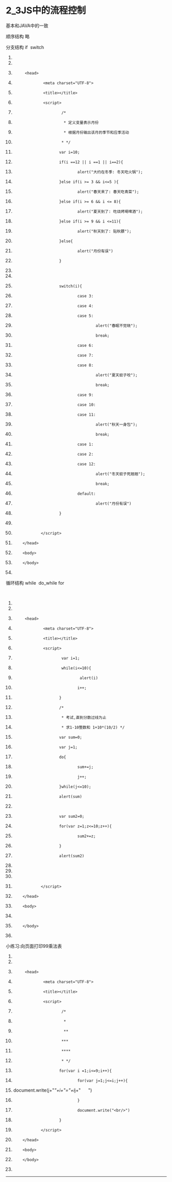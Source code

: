 ﻿
# 2_3JS中的流程控制

基本和JAVA中的一致 

顺序结构 略  

分支结构 if  switch 





1.  <!DOCTYPE html>
2.  <html>
3.          <head>
4.                  <meta charset="UTF-8">
5.                  <title></title>
6.                  <script>
7.                          /*
8.                           * 定义变量表示月份
9.                           * 根据月份输出该月的季节和应季活动
10.                          * */
11.                         var i=10;
12.                         if(i ==12 || i ==1 || i==2){
13.                                 alert("大约在冬季: 冬天吃火锅");
14.                         }else if(i >= 3 && i<=5 ){
15.                                 alert("春天来了: 春天吃青菜");
16.                         }else if(i >= 6 && i <= 8){
17.                                 alert("夏天到了: 吃烧烤喝啤酒");
18.                         }else if(i >= 9 && i <=11){
19.                                 alert("秋天到了: 贴秋膘");
20.                         }else{
21.                                 alert("月份有误")
22.                         }
23.                         
24.                         
25.                         switch(i){
26.                                 case 3:
27.                                 case 4:
28.                                 case 5:
29.                                         alert("春眠不觉晓");
30.                                         break;
31.                                 case 6:
32.                                 case 7:
33.                                 case 8:
34.                                         alert("夏天蚊子咬");
35.                                         break;
36.                                 case 9:
37.                                 case 10:
38.                                 case 11:
39.                                         alert("秋天一身包");
40.                                         break;
41.                                 case 1:
42.                                 case 2:
43.                                 case 12:
44.                                         alert("冬天蚊子死翘翘");
45.                                         break;
46.                                 default:
47.                                         alert("月份有误")
48.                         }
49.                         
50.                 </script>
51.         </head>
52.         <body>
53.         </body>
54. </html> 




循环结构 while  do_while for   

  




1.  <!DOCTYPE html>
2.  <html>
3.          <head>
4.                  <meta charset="UTF-8">
5.                  <title></title>
6.                  <script>
7.                          var i=1;
8.                          while(i<=10){
9.                                  alert(i)
10.                                 i++;
11.                         }
12.                         /*
13.                          * 考试,直到分数过线为止
14.                          * 求1-10整数和 1+10*(10/2) */
15.                         var sum=0;
16.                         var j=1;
17.                         do{
18.                                 sum+=j;
19.                                 j++;
20.                         }while(j<=10);
21.                         alert(sum)
22.                         
23.                         var sum2=0;
24.                         for(var z=1;z<=10;z++){
25.                                 sum2+=z;
26.                         }
27.                         alert(sum2)
28.                         
29.                         
30.                         
31.                 </script>
32.         </head>
33.         <body>
34.                 
35.         </body>
36. </html>

 

小练习:向页面打印99乘法表 




1.  <!DOCTYPE html>
2.  <html>
3.          <head>
4.                  <meta charset="UTF-8">
5.                  <title></title>
6.                  <script>
7.                          /*
8.                           *
9.                           ** 
10.                          ***
11.                          ****
12.                          * */
13.                         for(var i =1;i<=9;i++){
14.                                 for(var j=1;j<=i;j++){
15.                                        
    document.write(j+"*"+i+"="+i*j+"&nbsp;&nbsp;&nbsp;&nbsp;&nbsp;&nbsp;")
16.                                 }
17.                                 document.write("<br/>")
18.                         }
19.                 </script>
20.         </head>
21.         <body>
22.         </body>
23. </html>

 




















































































------------------------------------------------------------

